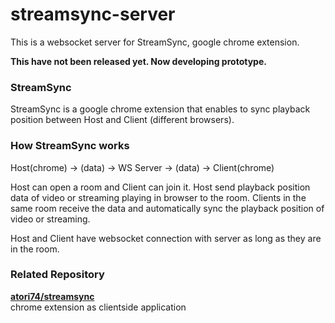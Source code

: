 # streamsync-server

This is a websocket server for StreamSync, google chrome extension.

**This have not been released yet. Now developing prototype.**

### StreamSync

StreamSync is a google chrome extension that enables to sync playback position between Host and Client (different browsers).

### How StreamSync works

Host(chrome) -> (data) -> WS Server -> (data) -> Client(chrome)

Host can open a room and Client can join it.
Host send playback position data of video or streaming playing in browser to the room.
Clients in the same room receive the data and automatically sync the playback position of video or streaming. 

Host and Client have websocket connection with server as long as they are in the room.

### Related Repository

**[atori74/streamsync](https://github.com/atori74/streamsync)**  
chrome extension as clientside application
